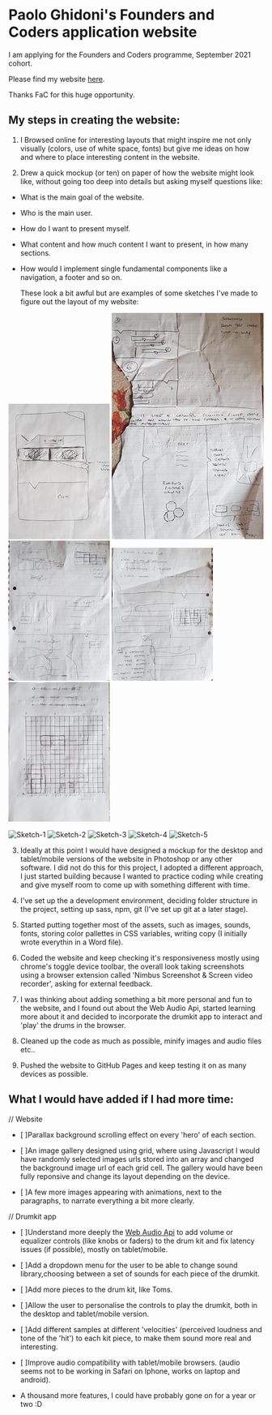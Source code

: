 # Paolo Ghidoni's Founders and Coders application website

I am applying for the Founders and Coders programme, September 2021 cohort.

Please find my website [here](https://paologhidoni.github.io/fac-application/).

Thanks FaC for this huge opportunity.


## My steps in creating the website:

1. I Browsed online for interesting layouts that might inspire me not only visually (colors, use of white space, fonts) but give me ideas on how and where to place interesting content in the website.

2. Drew a quick mockup (or ten) on paper of how the website might look like, without going too deep into details but asking myself questions like:

- What is the main goal of the website.

- Who is the main user.

- How do I want to present myself.

- What content and how much content I want to present, in how many sections.

- How would I implement single fundamental components like a navigation, a footer and so on.

  These look a bit awful but are examples of some sketches I've made to figure out the layout of my website:

<img src='https://github.com/paologhidoni/fac-application/blob/master/assets/img/Project-1.png' style='max-width: 200px'>
<img src='https://github.com/paologhidoni/fac-application/blob/master/assets/img/Project-2.png'>
<img src='https://github.com/paologhidoni/fac-application/blob/master/assets/img/Project-3.png' style='max-width: 200px'>
<img src='https://github.com/paologhidoni/fac-application/blob/master/assets/img/Project-4.png' style='max-width: 200px'>
<img src='https://github.com/paologhidoni/fac-application/blob/master/assets/img/Project-5.png' style='max-width: 200px'>

![Sketch-1]('https://github.com/paologhidoni/fac-application/blob/master/assets/img/Project-1.png?raw=true')
![Sketch-2]('https://github.com/paologhidoni/fac-application/blob/master/assets/img/Project-2.png?raw=true')
![Sketch-3]('https://github.com/paologhidoni/fac-application/blob/master/assets/img/Project-3.png?raw=true')
![Sketch-4]('https://github.com/paologhidoni/fac-application/blob/master/assets/img/Project-4.png?raw=true')
![Sketch-5]('https://github.com/paologhidoni/fac-application/blob/master/assets/img/Project-5.png?raw=true')

3. Ideally at this point I would have designed a mockup for the desktop and tablet/mobile versions of the website in Photoshop or any other software. I did not do this for this project, I adopted a different approach, I just started building because I wanted to practice coding while creating and give myself room to come up with something different with time.

4. I've set up the a development environment, deciding folder structure in the project, setting up sass, npm, git (I've set up git at a later stage).

5. Started putting together most of the assets, such as images, sounds, fonts, storing color pallettes in CSS variables, writing copy (I initially wrote everythin in a Word file).

6. Coded the website and keep checking it's responsiveness mostly using chrome's toggle device toolbar, the overall look taking screenshots using a browser extension called 'Nimbus Screenshot & Screen video recorder', asking for external feedback.

7. I was thinking about adding something a bit more personal and fun to the website, and I found out about the Web Audio Api, started learning more about it and decided to incorporate the drumkit app to interact and 'play' the drums in the browser.

8. Cleaned up the code as much as possible, minify images and audio files etc..

9. Pushed the website to GitHub Pages and keep testing it on as many devices as possible.




## What I would have added if I had more time:

// Website

- [ ]Parallax background scrolling effect on every 'hero' of each section.

- [ ]An image gallery designed using grid, where using Javascript I would have randomly selected images urls stored into an array and changed the background image url of each grid cell. The gallery would have been fully reponsive and change its layout depending on the device.

- [ ]A few more images appearing with animations, next to the paragraphs, to narrate everything a bit more clearly.

// Drumkit app

- [ ]Understand more deeply the [Web Audio Api](https://developer.mozilla.org/en-US/docs/Web/API/Web_Audio_API) to add volume or equalizer controls (like knobs or faders) to the drum kit and fix latency issues (if possible), mostly on tablet/mobile.

- [ ]Add a dropdown menu for the user to be able to change sound library,choosing between a set of sounds for each piece of the drumkit.

- [ ]Add more pieces to the drum kit, like Toms.

- [ ]Allow the user to personalise the controls to play the drumkit, both in the desktop and tablet/mobile version.

- [ ]Add different samples at different 'velocities' (perceived loudness and tone of the 'hit') to each kit piece, to make them sound more real and interesting.

- [ ]Improve audio compatibility with tablet/mobile browsers. (audio seems not to be working in Safari on Iphone, works on laptop and android).

-  A thousand more features, I could have probably gone on for a year or two :D



